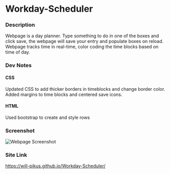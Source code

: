 # Workday-Scheduler

### Description
Webpage is a day planner. Type something to do in one of the boxes and click save, the webpage will save your entry and populate boxes on reload. Webpage tracks time in real-time, color coding the time blocks based on time of day.

### Dev Notes
#### CSS
Updated CSS to add thicker borders in timeblocks and change border color. Added margins to time blocks and centered save icons.
#### HTML
Used bootstrap to create and style rows

### Screenshot
![Webpage Screenshot](/Assets/passwordGenerator.JPG)

### Site Link
https://will-pikus.github.io/Workday-Scheduler/